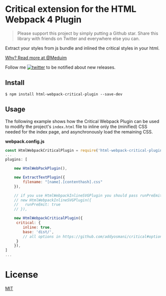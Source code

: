 Critical extension for the HTML Webpack 4 Plugin
========================================

> Please support this project by simply putting a Github star. Share this library with friends on Twitter and everywhere else you can.

Extract your styles from js bundle and inlined the critical styles in your html.

[Why? Read more at @Meduim](https://medium.com/@wizardnet972/https-medium-com-wizardnet972-make-your-page-rendering-faster-e14a95747c7a)

Follow me [![twitter](https://img.shields.io/twitter/follow/wizardnet972.svg?style=social&label=%20wizardnet972)](https://twitter.com/wizardnet972) to be notified about new releases.

## Install

```
$ npm install html-webpack-critical-plugin --save-dev

```

## Usage

The following example shows how the Critical Webpack Plugin can be used to modify
the project's `index.html` file to inline only the (minified) CSS needed for the index page,
and asynchronously load the remaining CSS.

**webpack.config.js**

```js
const HtmlWebpackCriticalPlugin = require('html-webpack-critical-plugin');
...
plugins: [

    new HtmlWebPackPlugin(),

    new ExtractTextPlugin({
        filename: "[name].[contenthash].css"
    }),

    // if you use HtmlWebpackInlineSVGPlugin you should pass runPreEmit.  
    // new HtmlWebpackInlineSVGPlugin({
    //   runPreEmit: true
    // }),

    new HtmlWebpackCriticalPlugin({
     critical: {
        inline: true,
        base: 'dist/',
        // all options in https://github.com/addyosmani/critical#options
     }
    }),
]
...
```


# License
 [MIT](/LICENSE)